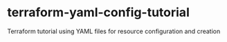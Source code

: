 # terraform-yaml-config-tutorial
Terraform tutorial using YAML files for resource configuration and creation
